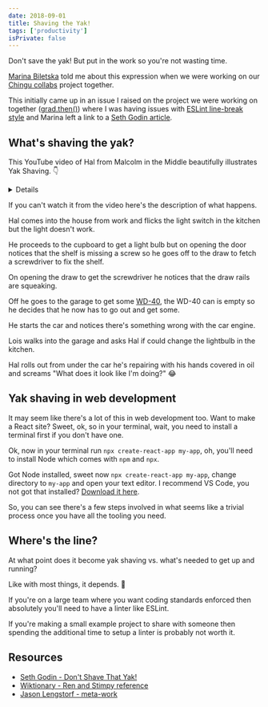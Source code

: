 ```yaml
---
date: 2018-09-01
title: Shaving the Yak!
tags: ['productivity']
isPrivate: false
---
```


<script>
  import { Details } from '$lib/components'
  import { YouTube } from 'sveltekit-embed'
</script>

Don't save the yak! But put in the work so you're not wasting time.

<!-- cSpell:ignore Biletska,godin -->

[Marina Biletska] told me about this expression when we were working
on our [Chingu collabs] project together.

This initially came up in an issue I raised on the project we were
working on together ([grad.then()]) where I was having issues with
[ESLint line-break style] and Marina left a link to a [Seth Godin
article].

## What's shaving the yak?

This YouTube video of Hal from Malcolm in the Middle beautifully
illustrates Yak Shaving. 👇

<!-- cSpell:ignore sehc -->
<Details buttonText="Expand to watch.">
  <YouTube youTubeId="AbSehcT19u0" />
</Details>

If you can't watch it from the video here's the description of what
happens.

Hal comes into the house from work and flicks the light switch in the
kitchen but the light doesn't work.

He proceeds to the cupboard to get a light bulb but on opening the
door notices that the shelf is missing a screw so he goes off to the
draw to fetch a screwdriver to fix the shelf.

On opening the draw to get the screwdriver he notices that the draw
rails are squeaking.

Off he goes to the garage to get some [WD-40], the WD-40 can is empty
so he decides that he now has to go out and get some.

He starts the car and notices there's something wrong with the car
engine.

Lois walks into the garage and asks Hal if could change the lightbulb
in the kitchen.

Hal rolls out from under the car he's repairing with his hands covered
in oil and screams "What does it look like I'm doing?" 😂

## Yak shaving in web development

It may seem like there's a lot of this in web development too. Want to
make a React site? Sweet, ok, so in your terminal, wait, you need to
install a terminal first if you don't have one.

Ok, now in your terminal run `npx create-react-app my-app`, oh, you'll
need to install Node which comes with `npm` and `npx`.

Got Node installed, sweet now `npx create-react-app my-app`, change
directory to `my-app` and open your text editor. I recommend VS Code,
you not got that installed?
[Download it here](https://code.visualstudio.com/).

So, you can see there's a few steps involved in what seems like a
trivial process once you have all the tooling you need.

## Where's the line?

At what point does it become yak shaving vs. what's needed to get up
and running?

Like with most things, it depends. 😬

If you're on a large team where you want coding standards enforced
then absolutely you'll need to have a linter like ESLint.

If you're making a small example project to share with someone then
spending the additional time to setup a linter is probably not worth
it.

## Resources

<!-- cSpell:ignore stimpy -->

- [Seth Godin - Don't Shave That Yak!]
- [Wiktionary - Ren and Stimpy reference]
- [Jason Lengstorf - meta-work]

<!-- Links -->

[seth godin article]:
  https://sethgodin.typepad.com/seths_blog/2005/03/dont_shave_that.html
[chingu collabs]: https://chingu.io/
[marina biletska]: https://github.com/mar-bi
[grad.then()]: https://github.com/chingu-voyage6/grad.then/issues/191
[eslint line-break style]:
  https://github.com/chingu-voyage6/grad.then/issues/118#issuecomment-353569629
[update dependencies]:
  https://github.com/chingu-voyage6/grad.then/issues/191
[wd-40]: https://en.wikipedia.org/wiki/WD-40
[seth godin - don't shave that yak!]:
  https://seths.blog/2005/03/dont_shave_that/
[wiktionary - ren and stimpy reference]:
  https://en.wiktionary.org/wiki/yak_shaving
[jason lengstorf - meta-work]: https://www.jason.af/yak-shaving
